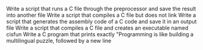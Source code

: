 Write a script that runs a C file through the preprocessor and save the result into another file
Write a script that compiles a C file but does not link
Write a script that generates the assembly code of a C code and save it in an output file
Write a script that compiles a C file and creates an executable named cisfun
Write a C program that prints exactly "Programming is like building a multilingual puzzle, followed by a new line